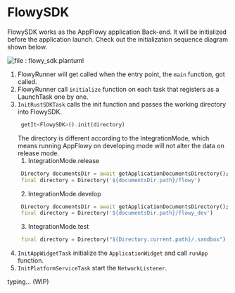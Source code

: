 # FlowySDK

FlowySDK works as the AppFlowy application Back-end. It will be initialized before the application launch. Check out the initialization sequence diagram shown below.

![file : flowy_sdk.plantuml](https://raw.githubusercontent.com/AppFlowy-IO/docs/main/uml/output/FlowySDK-Initialization.svg)

1. FlowyRunner will get called when the entry point, the `main` function, got called.
2. FlowyRunner call `initialize` function on each task that registers as a LaunchTask one by one.
3. `InitRustSDKTask` calls the init function and passes the working directory into FlowySDK.
   ```dart
    getIt<FlowySDK>().init(directory)
    ``` 
   The directory is different according to the IntegrationMode, which means running AppFlowy on
   developing mode will not alter the data on release mode. 
   1. IntegrationMode.release
   ```dart
    Directory documentsDir = await getApplicationDocumentsDirectory();
    final directory = Directory('${documentsDir.path}/flowy')
    ``` 
   2. IntegrationMode.develop
   ```dart
    Directory documentsDir = await getApplicationDocumentsDirectory();
    final directory = Directory('${documentsDir.path}/flowy_dev')
    ``` 
   3. IntegrationMode.test
   ```dart
    final directory = Directory("${Directory.current.path}/.sandbox")
    ```
5. `InitAppWidgetTask` initialize the `ApplicationWidget` and call `runApp` function.
6. `InitPlatformServiceTask` start the `NetworkListener`.



typing... (WIP)
